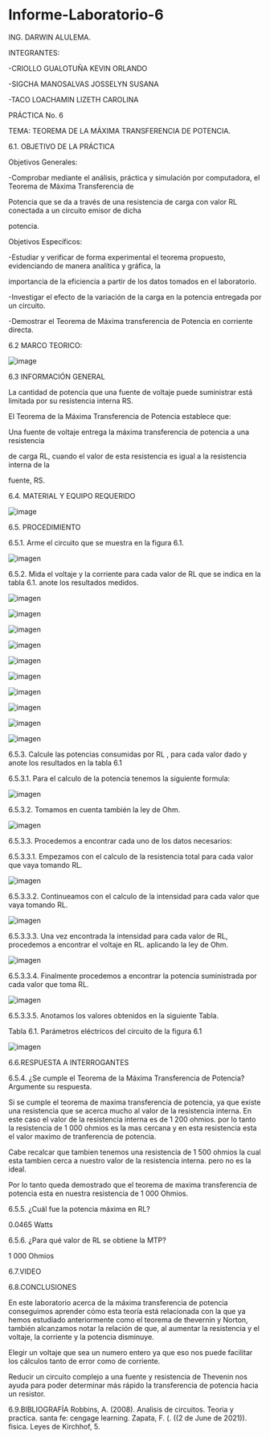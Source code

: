 # Informe-Laboratorio-6

ING. DARWIN ALULEMA.

INTEGRANTES:

-CRIOLLO GUALOTUÑA KEVIN ORLANDO

-SIGCHA MANOSALVAS JOSSELYN SUSANA

-TACO LOACHAMIN LIZETH CAROLINA

PRÁCTICA No. 6 

TEMA: TEOREMA DE LA MÁXIMA TRANSFERENCIA DE
POTENCIA. 

6.1. OBJETIVO DE LA PRÁCTICA

Objetivos Generales:


-Comprobar mediante el análisis, práctica y simulación por computadora, el Teorema de Máxima Transferencia de 

Potencia que se da a través de una resistencia de carga con valor RL conectada a un circuito emisor de dicha 

potencia.



Objetivos Específicos:

-Estudiar y verificar de forma experimental el teorema propuesto, evidenciando de manera analítica y gráfica, la

importancia de la eficiencia a partir de los datos tomados en el laboratorio. 

-Investigar el efecto de la variación de la carga en la potencia entregada por un circuito.

-Demostrar el Teorema de Máxima transferencia de Potencia en corriente directa.



6.2 MARCO TEORICO:

![image](https://user-images.githubusercontent.com/85263529/127955903-0bd34091-41ac-45ff-a073-05be04eee511.png)



6.3 INFORMACIÓN GENERAL

La cantidad de potencia que una fuente de voltaje puede suministrar está limitada por
su resistencia interna RS.

El Teorema de la Máxima Transferencia de Potencia establece que:

Una fuente de voltaje entrega la máxima transferencia de potencia a una resistencia

de carga RL, cuando el valor de esta resistencia es igual a la resistencia interna de la

fuente, RS.



6.4. MATERIAL Y EQUIPO REQUERIDO

![image](https://user-images.githubusercontent.com/85263529/127953349-bee3844d-8c80-4360-8f97-b673bd11af9f.png)



6.5. PROCEDIMIENTO

6.5.1. Arme el circuito que se muestra en la figura 6.1.

![imagen](https://user-images.githubusercontent.com/85263529/128036369-4cd5b3cd-eef6-43ba-8f2e-5fe42a6fd714.png)

6.5.2. Mida el voltaje y la corriente para cada valor de RL que se indica en la tabla 6.1. anote los resultados medidos.

![imagen](https://user-images.githubusercontent.com/85263529/128036615-5f2eba53-eb07-4f6c-b558-c3362e21602d.png)

![imagen](https://user-images.githubusercontent.com/85263529/128036641-5e5b9b9d-af1e-412a-8163-98d4dc7e997f.png)

![imagen](https://user-images.githubusercontent.com/85263529/128036670-82785b13-c758-4b43-9d4f-76c25582f40f.png)

![imagen](https://user-images.githubusercontent.com/85263529/128036698-02b41966-10b3-4bf2-aa1a-847936122668.png)

![imagen](https://user-images.githubusercontent.com/85263529/128036736-3c4a4b9d-fdee-4c18-a621-2b59c9c72b0a.png)

![imagen](https://user-images.githubusercontent.com/85263529/128036756-730510b2-c691-44f6-b1ff-2e13bfae557c.png)

![imagen](https://user-images.githubusercontent.com/85263529/128036775-3915d74b-eaa4-4796-b04a-67fc1076b824.png)

![imagen](https://user-images.githubusercontent.com/85263529/128036799-43020699-74d4-40b8-92de-ad1de4ecab69.png)

![imagen](https://user-images.githubusercontent.com/85263529/128036822-06949d87-7d20-46b1-8ca5-791b5c4eccb8.png)

![imagen](https://user-images.githubusercontent.com/85263529/128036845-2dafcf5e-39a6-4b30-9d79-7ce39ef20552.png)

6.5.3. Calcule las potencias consumidas por RL , para cada valor dado y anote los resultados en la tabla 6.1

6.5.3.1. Para el calculo de la potencia tenemos la siguiente formula:

![imagen](https://user-images.githubusercontent.com/85263529/128037038-3bbe7347-e055-4371-989a-0e626a1b5e35.png)

6.5.3.2. Tomamos en cuenta también la ley de Ohm.

![imagen](https://user-images.githubusercontent.com/85263529/128037597-5a1ba800-c6a7-4e91-b005-8e51802beba6.png)

6.5.3.3. Procedemos a encontrar cada uno de los datos necesarios:

6.5.3.3.1. Empezamos con el calculo de la resistencia total para cada valor que vaya tomando RL.

![imagen](https://user-images.githubusercontent.com/85263529/128037440-3d07518c-b594-40a7-a131-35a28fb63724.png)

6.5.3.3.2. Continueamos con el calculo de la intensidad para cada valor que vaya tomando RL.

![imagen](https://user-images.githubusercontent.com/85263529/128037892-e241f633-06d3-4f0f-b77d-3ba64555a2f4.png)

6.5.3.3.3. Una vez encontrada la intensidad para cada valor de RL, procedemos a encontrar el voltaje en RL. aplicando la ley de Ohm.

![imagen](https://user-images.githubusercontent.com/85263529/128039581-eaa9361c-3e59-4756-a913-0948e80c932a.png)

6.5.3.3.4. Finalmente procedemos a encontrar la potencia suministrada por cada valor que toma RL.

![imagen](https://user-images.githubusercontent.com/85263529/128038398-51692247-a9f8-40ee-a13c-46af8ab27827.png)

6.5.3.3.5. Anotamos los valores obtenidos en la siguiente Tabla.

Tabla 6.1. Parámetros eléctricos del circuito de la figura 6.1

![imagen](https://user-images.githubusercontent.com/85263529/128038651-9f43e9e8-8b8f-4312-bdfa-7d10938445dd.png)


6.6.RESPUESTA A INTERROGANTES

6.5.4. ¿Se cumple el Teorema de la Máxima Transferencia de Potencia? 
Argumente su respuesta.

Si se cumple el teorema de maxima transferencia de potencia, ya que existe una resistencia que se acerca mucho al valor de la resistencia interna. En este caso el valor de la resistencia interna es de  1 200 ohmios. por lo tanto la resistencia de 1 000 ohmios es la mas cercana y en esta resistencia esta el valor maximo de tranferencia de potencia.

Cabe recalcar que tambien tenemos una resistencia de 1 500 ohmios la cual esta tambien cerca a nuestro valor de la resistencia interna. pero no es la ideal. 

Por lo tanto queda demostrado que el teorema de maxima transferencia de potencia esta en nuestra resistencia de 1 000 Ohmios.


6.5.5. ¿Cuál fue la potencia máxima en RL? 

0.0465 Watts

6.5.6. ¿Para qué valor de RL se obtiene la MTP?

1 000 Ohmios

6.7.VIDEO



6.8.CONCLUSIONES

En este laboratorio acerca de la máxima transferencia de potencia conseguimos aprender cómo esta teoría está
relacionada con la que ya hemos estudiado anteriormente como el teorema de thevernin y Norton, también alcanzamos
notar la relación de que, al aumentar la resistencia y el voltaje, la corriente y la potencia disminuye.

Elegir un voltaje que sea un numero entero ya que eso nos puede facilitar los cálculos tanto de error como
de corriente.

Reducir un circuito complejo a una fuente y resistencia de Thevenin nos ayuda para poder determinar más rápido la
transferencia de potencia hacia un resistor.


6.9.BIBLIOGRAFÍA 
Robbins, A. (2008). Analisis de circuitos. Teoria y practica. santa fe: cengage learning. Zapata,
F. (. ((2 de June de 2021)). fisica. Leyes de Kirchhof, 5.


